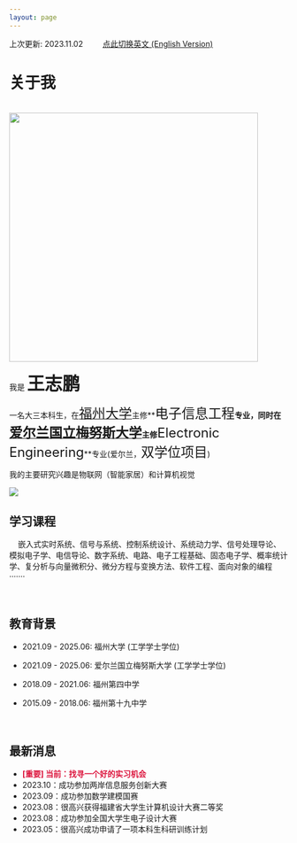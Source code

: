 ```yaml
---
layout: page
---
```


上次更新: 2023.11.02&nbsp;&nbsp;&nbsp;&nbsp;&nbsp;&nbsp;&nbsp;&nbsp;  [点此切换英文 (English Version)](https://wangzhipeng2002.github.io/file/index-zh/)


# 关于我
<br>
<img src="https://wangzhipeng2002.github.io/zpth.jpg" class="floatpic" width="450" height="450">

我是 **<font size=6>王志鹏</font>**

一名大三本科生，在[<font size=5>福州大学</font>](https://www.fzu.edu.cn/)主修**<font size=5>电子信息工程</font>**专业，同时在[<font size=5>爱尔兰国立梅努斯大学</font>](https://www.maynoothuniversity.ie/)主修**<font size=5>Electronic Engineering</font>**专业(爱尔兰，<font size=5>双学位项目</font>) 

我的主要研究兴趣是物联网（智能家居）和计算机视觉

<img src="https://wangzhipeng2002.github.io/fzu.jpg">

<br>

## 学习课程

&nbsp;&nbsp;&nbsp;&nbsp;嵌入式实时系统、信号与系统、控制系统设计、系统动力学、信号处理导论、模拟电子学、电信导论、数字系统、电路、电子工程基础、固态电子学、概率统计学、复分析与向量微积分、微分方程与变换方法、软件工程、面向对象的编程·······

<br>

## 教育背景

- 2021.09 - 2025.06: 福州大学 (工学学士学位)
- 2021.09 - 2025.06: 爱尔兰国立梅努斯大学 (工学学士学位)
- 2018.09 - 2021.06: 福州第四中学 
- 2015.09 - 2018.06: 福州第十九中学
  
  <br>

## 最新消息
- **<font color=Crimson>[重要] 当前：找寻一个好的实习机会</font>**
- 2023.10：成功参加两岸信息服务创新大赛
- 2023.09：成功参加数学建模国赛
- 2023.08：很高兴获得福建省大学生计算机设计大赛二等奖
- 2023.08：成功参加全国大学生电子设计大赛
- 2023.05：很高兴成功申请了一项本科生科研训练计划
